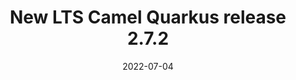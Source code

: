 ---
url: "/releases/q-2.7.2/"
date: 2022-07-04
eol: 2022-08-02
type: release-note
version: 2.7.2
title: "New LTS Camel Quarkus release 2.7.2"
preview: ""
changelog: ""
category: "camel-quarkus"
kind: lts
milestone: 30
jdk: [11]
---